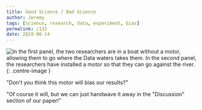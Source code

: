 ```yaml
---
title: Good Science / Bad Science
author: Jeremy
tags: [science, research, data, experiment, bias]
permalink: /132
date: 2019-06-14
---
```


![In the first panel, the two researchers are in a boat without a motor, allowing them to go where the Data waters takes them. In the second panel, the researchers have installed a motor so that they can go against the river.](https://res.cloudinary.com/dh3hm8pb7/image/upload/c_scale,q_auto:best/v1535842782/Handwaving/Published/GoodScienceBadScience.png){: .centre-image }

"Don't you think this motor will bias our results?"

"Of course it will, but we can just handwave it away in the "Discussion" section of our paper!"